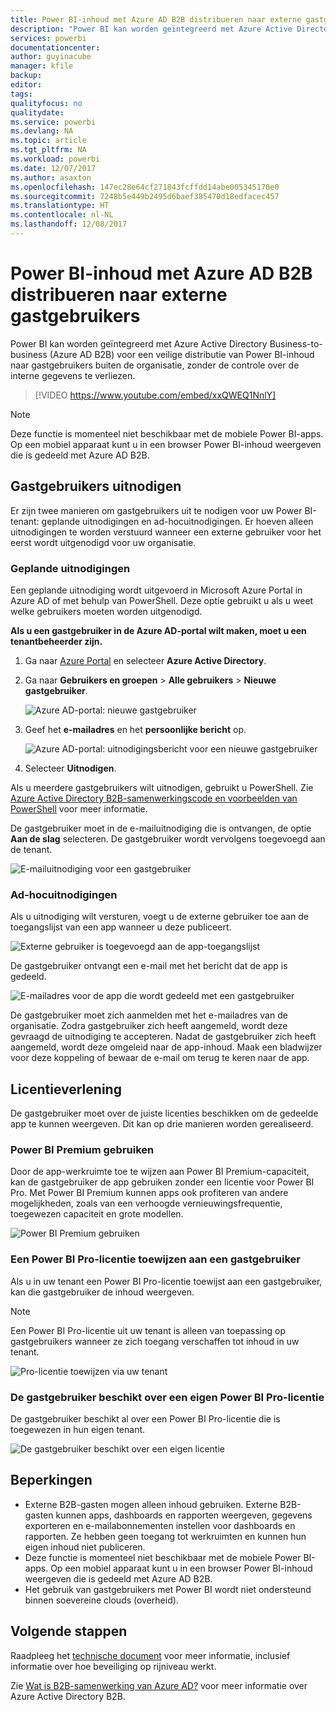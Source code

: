 ```yaml
---
title: Power BI-inhoud met Azure AD B2B distribueren naar externe gastgebruikers
description: "Power BI kan worden geïntegreerd met Azure Active Directory Business-to-business (Azure AD B2B) voor een veilige distributie van Power BI-inhoud naar gastgebruikers buiten de organisatie."
services: powerbi
documentationcenter: 
author: guyinacube
manager: kfile
backup: 
editor: 
tags: 
qualityfocus: no
qualitydate: 
ms.service: powerbi
ms.devlang: NA
ms.topic: article
ms.tgt_pltfrm: NA
ms.workload: powerbi
ms.date: 12/07/2017
ms.author: asaxton
ms.openlocfilehash: 147ec28e64cf271843fcffdd14abe005345170e0
ms.sourcegitcommit: 7248b5e449b2495d6baef385470d18edfacec457
ms.translationtype: HT
ms.contentlocale: nl-NL
ms.lasthandoff: 12/08/2017
---
```

# <a name="distribute-power-bi-content-to-external-guest-users-with-azure-ad-b2b"></a>Power BI-inhoud met Azure AD B2B distribueren naar externe gastgebruikers

Power BI kan worden geïntegreerd met Azure Active Directory Business-to-business (Azure AD B2B) voor een veilige distributie van Power BI-inhoud naar gastgebruikers buiten de organisatie, zonder de controle over de interne gegevens te verliezen.

> [!VIDEO https://www.youtube.com/embed/xxQWEQ1NnlY]

> [!NOTE]
> Deze functie is momenteel niet beschikbaar met de mobiele Power BI-apps. Op een mobiel apparaat kunt u in een browser Power BI-inhoud weergeven die is gedeeld met Azure AD B2B. 

## <a name="invite-guest-users"></a>Gastgebruikers uitnodigen

Er zijn twee manieren om gastgebruikers uit te nodigen voor uw Power BI-tenant: geplande uitnodigingen en ad-hocuitnodigingen. Er hoeven alleen uitnodigingen te worden verstuurd wanneer een externe gebruiker voor het eerst wordt uitgenodigd voor uw organisatie.

### <a name="planned-invites"></a>Geplande uitnodigingen

Een geplande uitnodiging wordt uitgevoerd in Microsoft Azure Portal in Azure AD of met behulp van PowerShell. Deze optie gebruikt u als u weet welke gebruikers moeten worden uitgenodigd. 

**Als u een gastgebruiker in de Azure AD-portal wilt maken, moet u een tenantbeheerder zijn.**

1. Ga naar [Azure Portal](https://portal.azure.com) en selecteer **Azure Active Directory**.

2. Ga naar **Gebruikers en groepen** > **Alle gebruikers** > **Nieuwe gastgebruiker**.

    ![Azure AD-portal: nieuwe gastgebruiker](media/service-admin-azure-ad-b2b/azuread-portal-new-guest-user.png)

3. Geef het **e-mailadres** en het **persoonlijke bericht** op.

    ![Azure AD-portal: uitnodigingsbericht voor een nieuwe gastgebruiker](media/service-admin-azure-ad-b2b/azuread-portal-invite-message.png)

4. Selecteer **Uitnodigen**.

Als u meerdere gastgebruikers wilt uitnodigen, gebruikt u PowerShell. Zie [Azure Active Directory B2B-samenwerkingscode en voorbeelden van PowerShell](https://docs.microsoft.com/azure/active-directory/active-directory-b2b-code-samples) voor meer informatie.

De gastgebruiker moet in de e-mailuitnodiging die is ontvangen, de optie **Aan de slag** selecteren. De gastgebruiker wordt vervolgens toegevoegd aan de tenant.

![E-mailuitnodiging voor een gastgebruiker](media/service-admin-azure-ad-b2b/guest-user-invite-email.png)

### <a name="ad-hoc-invites"></a>Ad-hocuitnodigingen

Als u uitnodiging wilt versturen, voegt u de externe gebruiker toe aan de toegangslijst van een app wanneer u deze publiceert.

![Externe gebruiker is toegevoegd aan de app-toegangslijst](media/service-admin-azure-ad-b2b/power-bi-app-access.png)

De gastgebruiker ontvangt een e-mail met het bericht dat de app is gedeeld.

![E-mailadres voor de app die wordt gedeeld met een gastgebruiker](media/service-admin-azure-ad-b2b/guest-user-invite-email2.png)

De gastgebruiker moet zich aanmelden met het e-mailadres van de organisatie. Zodra gastgebruiker zich heeft aangemeld, wordt deze gevraagd de uitnodiging te accepteren. Nadat de gastgebruiker zich heeft aangemeld, wordt deze omgeleid naar de app-inhoud. Maak een bladwijzer voor deze koppeling of bewaar de e-mail om terug te keren naar de app.

## <a name="licensing"></a>Licentieverlening

De gastgebruiker moet over de juiste licenties beschikken om de gedeelde app te kunnen weergeven. Dit kan op drie manieren worden gerealiseerd.

### <a name="use-power-bi-premium"></a>Power BI Premium gebruiken

Door de app-werkruimte toe te wijzen aan Power BI Premium-capaciteit, kan de gastgebruiker de app gebruiken zonder een licentie voor Power BI Pro. Met Power BI Premium kunnen apps ook profiteren van andere mogelijkheden, zoals van een verhoogde vernieuwingsfrequentie, toegewezen capaciteit en grote modellen.

![Power BI Premium gebruiken](media/service-admin-azure-ad-b2b/license-approach1.png)

### <a name="assign-power-bi-pro-license-to-guest-user"></a>Een Power BI Pro-licentie toewijzen aan een gastgebruiker

Als u in uw tenant een Power BI Pro-licentie toewijst aan een gastgebruiker, kan die gastgebruiker de inhoud weergeven.

> [!NOTE]
> Een Power BI Pro-licentie uit uw tenant is alleen van toepassing op gastgebruikers wanneer ze zich toegang verschaffen tot inhoud in uw tenant.

![Pro-licentie toewijzen via uw tenant](media/service-admin-azure-ad-b2b/license-approach2.png)

### <a name="guest-user-brings-their-own-power-bi-pro-license"></a>De gastgebruiker beschikt over een eigen Power BI Pro-licentie

De gastgebruiker beschikt al over een Power BI Pro-licentie die is toegewezen in hun eigen tenant.

![De gastgebruiker beschikt over een eigen licentie](media/service-admin-azure-ad-b2b/license-approach3.png)

## <a name="limitations"></a>Beperkingen

* Externe B2B-gasten mogen alleen inhoud gebruiken. Externe B2B-gasten kunnen apps, dashboards en rapporten weergeven, gegevens exporteren en e-mailabonnementen instellen voor dashboards en rapporten. Ze hebben geen toegang tot werkruimten en kunnen hun eigen inhoud niet publiceren.
* Deze functie is momenteel niet beschikbaar met de mobiele Power BI-apps. Op een mobiel apparaat kunt u in een browser Power BI-inhoud weergeven die is gedeeld met Azure AD B2B.
* Het gebruik van gastgebruikers met Power BI wordt niet ondersteund binnen soevereine clouds (overheid).

## <a name="next-steps"></a>Volgende stappen

Raadpleeg het [technische document](https://aka.ms/powerbi-b2b-whitepaper) voor meer informatie, inclusief informatie over hoe beveiliging op rijniveau werkt.

Zie [Wat is B2B-samenwerking van Azure AD?](https://docs.microsoft.com/azure/active-directory/active-directory-b2b-what-is-azure-ad-b2b) voor meer informatie over Azure Active Directory B2B.